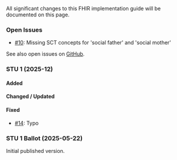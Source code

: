 All significant changes to this FHIR implementation guide will be documented on this page.

### Open Issues
* [#10](https://github.com/hl7ch/ch-epreg/issues/10): Missing SCT concepts for 'social father' and 'social mother'

See also open issues on [GitHub](https://github.com/hl7ch/ch-epreg/issues).

### STU 1 (2025-12)

#### Added 

#### Changed / Updated 

#### Fixed 
* [#14](https://github.com/hl7ch/ch-epreg/issues/14): Typo


### STU 1 Ballot (2025-05-22)
Initial published version.
